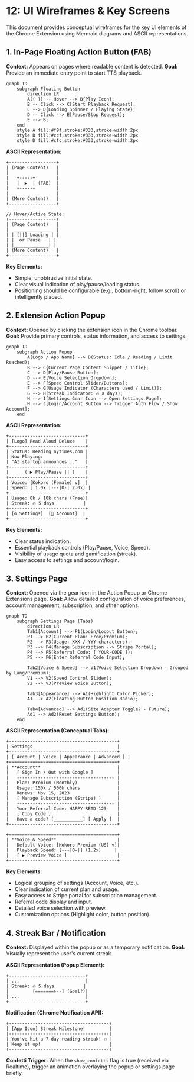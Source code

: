 # 12: UI Wireframes & Key Screens

This document provides conceptual wireframes for the key UI elements of the Chrome Extension using Mermaid diagrams and ASCII representations.

## 1. In-Page Floating Action Button (FAB)

**Context:** Appears on pages where readable content is detected.
**Goal:** Provide an immediate entry point to start TTS playback.

```mermaid
graph TD
    subgraph Floating Button
        direction LR
        A(( )) -- Hover --> B{Play Icon}; 
        B -- Click --> C[Start Playback Request];
        C --> D{Loading Spinner / Playing State};
        D -- Click --> E[Pause/Stop Request];
        E --> B;
    end
    style A fill:#f9f,stroke:#333,stroke-width:2px
    style B fill:#ccf,stroke:#333,stroke-width:2px
    style D fill:#cfc,stroke:#333,stroke-width:2px
```

**ASCII Representation:**

```
+------------------+
| (Page Content)   |
|                  |
|   +-----+        |
|   |  ▶  | (FAB)  |
|   +-----+        |
|                  |
| (More Content)   |
+------------------+

// Hover/Active State:
+------------------+
| (Page Content)   |
|  ______________  |
| | [||] Loading | |
| |  or Pause   | |
| |_____________| |
| (More Content)   |
+------------------+
```

**Key Elements:**
*   Simple, unobtrusive initial state.
*   Clear visual indication of play/pause/loading status.
*   Positioning should be configurable (e.g., bottom-right, follow scroll) or intelligently placed.

## 2. Extension Action Popup

**Context:** Opened by clicking the extension icon in the Chrome toolbar.
**Goal:** Provide primary controls, status information, and access to settings.

```mermaid
graph TD
    subgraph Action Popup
        A[Logo / App Name] --> B(Status: Idle / Reading / Limit Reached);
        B --> C{Current Page Content Snippet / Title};
        C --> D[Play/Pause Button];
        D --> E[Voice Selection Dropdown];
        E --> F[Speed Control Slider/Buttons];
        F --> G[Usage Indicator (Characters used / Limit)];
        G --> H(Streak Indicator: 🔥 X days);
        H --> I[Settings Gear Icon --> Open Settings Page];
        H --> J[Login/Account Button --> Trigger Auth Flow / Show Account];
    end
```

**ASCII Representation:**

```
+-----------------------------+
| [Logo] Read Aloud Deluxe    |
+-----------------------------+
| Status: Reading nytimes.com |
| Now Playing:                |
| "AI startup announces..."   |
+-----------------------------+
|      ( ▶ Play/Pause || )    |
+-----------------------------+
| Voice: [Kokoro (Female) v]  |
| Speed: [ 1.0x |---|O-| 2.0x] |
+-----------------------------+
| Usage: 8k / 10k chars (Free)|
| Streak: 🔥 5 days           |
+-----------------------------+
| [⚙ Settings]  [👤 Account]  |
+-----------------------------+
```

**Key Elements:**
*   Clear status indication.
*   Essential playback controls (Play/Pause, Voice, Speed).
*   Visibility of usage quota and gamification (streak).
*   Easy access to settings and account/login.

## 3. Settings Page

**Context:** Opened via the gear icon in the Action Popup or Chrome Extensions page.
**Goal:** Allow detailed configuration of voice preferences, account management, subscription, and other options.

```mermaid
graph TD
    subgraph Settings Page (Tabs)
        direction LR
        Tab1[Account] --> P1(Login/Logout Button);
        P1 --> P2(Current Plan: Free/Premium);
        P2 --> P3(Usage: XXX / YYY characters);
        P3 --> P4(Manage Subscription --> Stripe Portal);
        P4 --> P5(Referral Code: [ YOUR-CODE ]);
        P5 --> P6(Enter Referral Code Input);

        Tab2[Voice & Speed] --> V1(Voice Selection Dropdown - Grouped by Lang/Premium);
        V1 --> V2(Speed Control Slider);
        V2 --> V3(Preview Voice Button);

        Tab3[Appearance] --> A1(Highlight Color Picker);
        A1 --> A2(Floating Button Position Radio);

        Tab4[Advanced] --> Ad1(Site Adapter Toggle? - Future);
        Ad1 --> Ad2(Reset Settings Button);
    end
```

**ASCII Representation (Conceptual Tabs):**

```
+-----------------------------------------+
| Settings                                |
+-----------------------------------------+
| [ Account | Voice | Appearance | Advanced ] |
+=========================================+
| **Account**                             |
|   [ Sign In / Out with Google ]         |
|   ------------------------------------- |
|   Plan: Premium (Monthly)               |
|   Usage: 150k / 500k chars              |
|   Renews: Nov 15, 2023                  |
|   [ Manage Subscription (Stripe) ]      |
|   ------------------------------------- |
|   Your Referral Code: HAPPY-READ-123    |
|   [ Copy Code ]                         |
|   Have a code? [___________] [ Apply ]  |
+-----------------------------------------+

+=========================================+
| **Voice & Speed**                       |
|   Default Voice: [Kokoro Premium (US) v]|
|   Playback Speed: [---|O-|] (1.2x)     |
|   [ ▶ Preview Voice ]                   |
+-----------------------------------------+
```

**Key Elements:**
*   Logical grouping of settings (Account, Voice, etc.).
*   Clear indication of current plan and usage.
*   Easy access to Stripe portal for subscription management.
*   Referral code display and input.
*   Detailed voice selection with preview.
*   Customization options (Highlight color, button position).

## 4. Streak Bar / Notification

**Context:** Displayed within the popup or as a temporary notification.
**Goal:** Visually represent the user's current streak.

**ASCII Representation (Popup Element):**

```
+-----------------------------+
| ...                         |
| Streak: 🔥 5 days           |
|         [=======>--] (Goal?)|
| ...                         |
+-----------------------------+
```

**Notification (Chrome Notification API):**

```
+--------------------------------------+
| [App Icon] Streak Milestone!         |
|--------------------------------------|
| You've hit a 7-day reading streak! 🔥 |
| Keep it up!                          |
+--------------------------------------+
```

**Confetti Trigger:** When the `show_confetti` flag is true (received via Realtime), trigger an animation overlaying the popup or settings page briefly. 